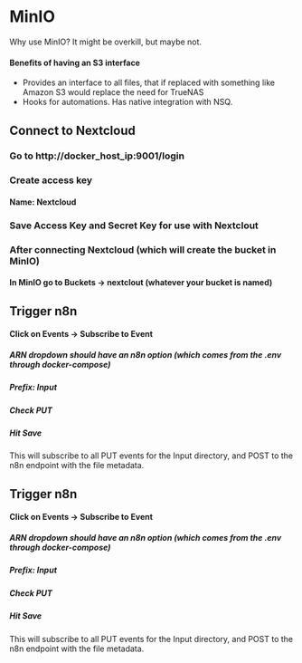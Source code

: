 # MinIO
Why use MinIO? It might be overkill, but maybe not.

#### Benefits of having an S3 interface
- Provides an interface to all files, that if replaced with something like Amazon S3 would replace the need for TrueNAS
- Hooks for automations. Has native integration with NSQ.

## Connect to Nextcloud
### Go to http://docker_host_ip:9001/login
### Create access key
#### Name: Nextcloud
### Save Access Key and Secret Key for use with Nextclout
### After connecting Nextcloud (which will create the bucket in MinIO)
#### In MinIO go to Buckets -> nextclout (whatever your bucket is named)

## Trigger n8n
#### Click on Events -> Subscribe to Event
##### ARN dropdown should have an n8n option (which comes from the .env through docker-compose)
##### Prefix: Input
##### Check PUT
##### Hit Save
This will subscribe to all PUT events for the Input directory, and POST to the n8n endpoint with the file metadata.

## Trigger n8n
#### Click on Events -> Subscribe to Event
##### ARN dropdown should have an n8n option (which comes from the .env through docker-compose)
##### Prefix: Input
##### Check PUT
##### Hit Save
This will subscribe to all PUT events for the Input directory, and POST to the n8n endpoint with the file metadata.
